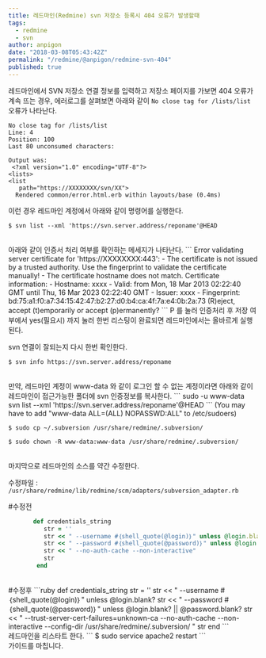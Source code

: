 ```yaml
---
title: 레드마인(Redmine) svn 저장소 등록시 404 오류가 발생할때
tags:
  - redmine
  - svn
author: anpigon
date: "2018-03-08T05:43:42Z"
permalink: "/redmine/@anpigon/redmine-svn-404"
published: true
---
```


레드마인에서 SVN 저장소 연결 정보를 입력하고 저장소 페이지를 가보면 404 오류가 계속 뜨는 경우, 
에러로그를 살펴보면 아래와 같이 `No close tag for /lists/list` 오류가 나타난다.
```
No close tag for /lists/list
Line: 4
Position: 100
Last 80 unconsumed characters:

Output was:
 <?xml version="1.0" encoding="UTF-8"?>
<lists>
<list
   path="https://XXXXXXXX/svn/XX">
  Rendered common/error.html.erb within layouts/base (0.4ms)
```
이런 경우 레드마인 계정에서 아래와 같이 명령어를 실행한다.
```
$ svn list --xml 'https://svn.server.address/reponame'@HEAD
```

<br>
아래와 같이 인증서 처리 여부를 확인하는 메세지가 나타난다.
```
<?xml version="1.0" encoding="UTF-8"?>
<lists>
<list
   path="https://XXXXXXXX/svn/XX">
Error validating server certificate for 'https://XXXXXXXX:443':
 - The certificate is not issued by a trusted authority. Use the
   fingerprint to validate the certificate manually!
 - The certificate hostname does not match.
Certificate information:
 - Hostname: xxxx
 - Valid: from Mon, 18 Mar 2013 02:22:40 GMT until Thu, 16 Mar 2023 02:22:40 GMT
 - Issuer: xxxx
 - Fingerprint: bd:75:a1:f0:a7:34:15:42:47:b2:27:d0:b4:ca:4f:7a:e4:0b:2a:73
(R)eject, accept (t)emporarily or accept (p)ermanently?
```
P 를 눌러 인증처리 후 저장 여부에서 yes(필요시) 까지 눌러 한번 리스팅이 완료되면 레드마인에서는 올바르게 실행된다.

svn 연결이 잘되는지 다시 한번 확인한다.
```
$ svn info https://svn.server.address/reponame
```

<br>
만약, 레드마인 계정이 www-data 와 같이 로그인 할 수 없는 계정이라면
아래와 같이 레드마인이 접근가능한 폴더에 svn 인증정보를 복사한다.
```
sudo -u www-data svn list --xml 'https://svn.server.address/reponame'@HEAD
```
(You may have to add "www-data ALL=(ALL) NOPASSWD:ALL" to /etc/sudoers)

```
$ sudo cp ~/.subversion /usr/share/redmine/.subversion/

$ sudo chown -R www-data:www-data /usr/share/redmine/.subversion/
```

<br>
마지막으로 레드마인의 소스를 약간 수정한다.

수정파일 : `/usr/share/redmine/lib/redmine/scm/adapters/subversion_adapter.rb`

 #수정전
```ruby
       def credentials_string
          str = ''
          str << " --username #｛shell_quote(@login)｝" unless @login.blank?
          str << " --password #｛shell_quote(@password)｝" unless @login.blank? || @password.blank?
          str << " --no-auth-cache --non-interactive"
          str
        end
```
<br>
#수정후
```ruby
       def credentials_string
          str = ''
          str << " --username #｛shell_quote(@login)｝" unless @login.blank?
          str << " --password #｛shell_quote(@password)｝" unless @login.blank? || @password.blank?
          str << " --trust-server-cert-failures=unknown-ca --no-auth-cache --non-interactive --config-dir /usr/share/redmine/.subversion/ "
          str
       end
```

<br>
레드마인을 리스타트 한다.
```
$ sudo service apache2 restart
```

<br>
가이드를 마칩니다.